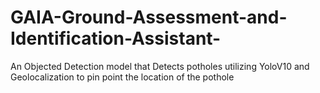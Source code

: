 # GAIA-Ground-Assessment-and-Identification-Assistant-
An Objected Detection model that Detects potholes utilizing YoloV10 and Geolocalization to pin point the location of the pothole
